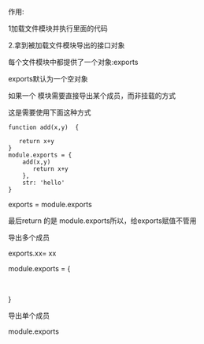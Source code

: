 作用:

1加载文件模块并执行里面的代码

2.拿到被加载文件模块导出的接口对象

每个文件模块中都提供了一个对象:exports

exports默认为一个空对象

如果一个 模块需要直接导出某个成员，而非挂载的方式

这是需要使用下面这种方式

```
function add(x,y)  {

​	return x+y
}
module.exports = {
	add(x,y) 
​		return x+y
	},
	str: 'hello'
}
```

exports = module.exports

最后return 的是 module.exports所以，给exports赋值不管用



导出多个成员

exports.xx= xx

module.exports = {

​	

}

导出单个成员

module.exports